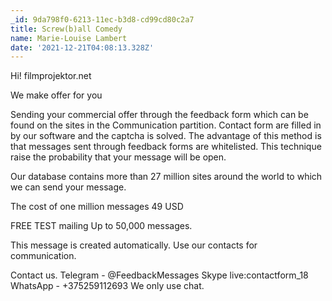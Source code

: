 ```yaml
---
_id: 9da798f0-6213-11ec-b3d8-cd99cd80c2a7
title: Screw(b)all Comedy
name: Marie-Louise Lambert
date: '2021-12-21T04:08:13.328Z'
---
```

Hi!  filmprojektor.net 
 
We make offer for you 
 
Sending your commercial offer through the feedback form which can be found on the sites in the Communication partition. Contact form are filled in by our software and the captcha is solved. The advantage of this method is that messages sent through feedback forms are whitelisted. This technique raise the probability that your message will be open. 
 
Our database contains more than 27 million sites around the world to which we can send your message. 
 
The cost of one million messages 49 USD 
 
FREE TEST mailing Up to 50,000 messages. 
 
 
This message is created automatically.  Use our contacts for communication. 
 
Contact us. 
Telegram - @FeedbackMessages 
Skype  live:contactform_18 
WhatsApp - +375259112693 
We only use chat.
